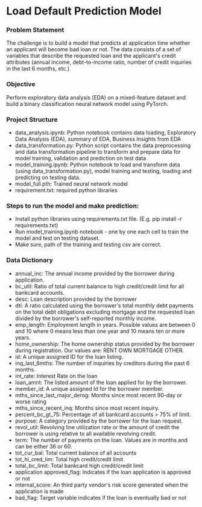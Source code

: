 # Load Default Prediction Model

### Problem Statement
The challenge is to build a model that predicts at application time whether an applicant will become bad loan or not. The data consists of a set of variables that describe the requested loan and the applicant's credit attributes (annual income, debt-to-income ratio, number of credit inquiries in the last 6 months, etc.).

### Objective
Perform exploratory data analysis (EDA) on a mixed-feature dataset and build a binary classification neural network model using PyTorch.

### Project Structure
- data_analysis.ipynb: Python notebook contains data loading, Exploratory Data Analysis (EDA), summary of EDA, Business Insights from EDA
- data_transformation.py: Python script contains the data preprocessing and data transformation pipeline to transform and prepare data for model training, validation and prediction on test data
- model_training.ipynb: Python notebook to load and transform data (using data_transformation.py), model training and testing, loading and predicting on testing data.
- model_full.pth: Trained neural network model
- requirement.txt: required python libraries

### Steps to run the model and make prediction:
- Install python libraries using requirements.txt file. (E.g. pip install -r requirements.txt)
- Run model_training.ipynb notebook - one by one each cell to train the model and test on testing dataset. 
- Make sure, path of the training and testing csv are correct.

### Data Dictionary
- annual_inc: The annual income provided by the borrower during application.
- bc_util: Ratio of total current balance to high credit/credit limit for all bankcard accounts.
- desc: Loan description provided by the borrower
- dti: A ratio calculated using the borrower's total monthly debt payments on the total debt obligations excluding mortgage and the requested loan divided by the borrower's self-reported monthly income.
- emp_length: Employment length in years. Possible values are between 0 and 10 where 0 means less than one year and 10 means ten or more years.
- home_ownership: The home ownership status provided by the borrower during registration. Our values are: RENT OWN MORTGAGE OTHER.
- id: A unique assigned ID for the loan listing.
- inq_last_6mths: The number of inquiries by creditors during the past 6 months.
- int_rate: Interest Rate on the loan
- loan_amnt: The listed amount of the loan applied for by the borrower.
- member_id: A unique assigned Id for the borrower member.
- mths_since_last_major_derog: Months since most recent 90-day or worse rating
- mths_since_recent_inq: Months since most recent inquiry.
- percent_bc_gt_75: Percentage of all bankcard accounts > 75% of limit.
- purpose: A category provided by the borrower for the loan request.
- revol_util: Revolving line utilization rate or the amount of credit the borrower is using relative to all available revolving credit.
- term: The number of payments on the loan. Values are in months and can be either 36 or 60.
- tot_cur_bal: Total current balance of all accounts
- tot_hi_cred_lim: Total high credit/credit limit
- total_bc_limit: Total bankcard high credit/credit limit
- application approved_flag: Indicates if the loan application is approved or not
- internal_score: An third party vendor's risk score generated when the application is made
- bad_flag: Target variable indicates if the loan is eventually bad or not

